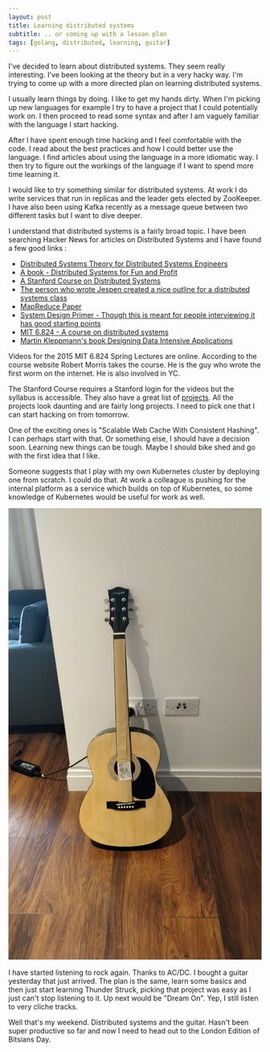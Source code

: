 ```yaml
---
layout: post
title: Learning distributed systems
subtitle: .. or coming up with a lesson plan
tags: [golang, distributed, learning, guitar]
---
```


I've decided to learn about distributed systems. They seem really interesting. I've been looking at the theory
but in a very hacky way. I'm trying to come up with a more directed plan on learning distributed systems.

I usually learn things by doing. I like to get my hands dirty. When I'm picking up new languages for example
I try to have a project that I could potentially work on. I then proceed to read some syntax and after I am
vaguely familiar with the language I start hacking.

After I have spent enough time hacking and I feel comfortable with the code. I read about the best practices
and how I could better use the language. I find articles about using the language in a more idiomatic way.
I then try to figure out the workings of the language if I want to spend more time learning it.

I would like to try something similar for distributed systems. At work I do write services that run in replicas
and the leader gets elected by ZooKeeper. I have also been using Kafka recently as a message queue between
two different tasks but I want to dive deeper.

I understand that distributed systems is a fairly broad topic. I have been searching Hacker News for articles
on Distributed Systems and I have found a few good links :

- [Distributed Systems Theory for Distributed Systems Engineers](http://www.the-paper-trail.org/post/2014-08-09-distributed-systems-theory-for-the-distributed-systems-engineer/)
- [A book - Distributed Systems for Fun and Profit](http://book.mixu.net/distsys/)
- [A Stanford Course on Distributed Systems](http://www.scs.stanford.edu/17au-cs244b/sched/)
- [The person who wrote Jespen created a nice outline for a distributed systems class](https://github.com/aphyr/distsys-class)
- [MapReduce Paper](https://ai.google/research/pubs/pub62)
- [System Design Primer - Though this is meant for people interviewing it has good starting points](https://github.com/donnemartin/system-design-primer)
- [MIT 6.824 - A course on distributed systems](http://nil.csail.mit.edu/6.824/2015/general.html)
- [Martin Kleppmann's book Designing Data Intensive Applications](https://pdfs.semanticscholar.org/24f1/4e3b30012c2bc7e3abbdb16e2b3365d6f920.pdf)


Videos for the 2015 MIT 6.824 Spring Lectures are online. According to the course website Robert Morris takes the course. He is
the guy who wrote the first worm on the internet. He is also involved in YC.

The Stanford Course requires a Stanford login for the videos but the syllabus is accessible. They also have a
great list of [projects](http://www.scs.stanford.edu/17au-cs244b/labs/project.html). All the projects look
daunting and are fairly long projects. I need to pick one that I can start hacking on from tomorrow.

One of the exciting ones is "Scalable Web Cache With Consistent Hashing". I can perhaps start with that. Or something else,
I should have a decision soon. Learning new things can be tough. Maybe I should bike shed and go with the first
idea that I like.

Someone suggests that I play with my own Kubernetes cluster by deploying one from scratch. I could do that. At work a colleague
is pushing for the internal platform as a service which builds on top of Kubernetes, so some knowledge of Kubernetes would
be useful for work as well.

![Martin Smith Guitar](/img/blog/guitar.jpg)

I have started listening to rock again. Thanks to AC/DC. I bought a guitar yesterday that just arrived. The plan is the same,
learn some basics and then just start learning Thunder Struck, picking that project was easy as I just can't stop listening to it.
Up next would be "Dream On". Yep, I still listen to very cliche tracks.

Well that's my weekend. Distributed systems and the guitar. Hasn't been super productive so far and now I need to head out
to the London Edition of Bitsians Day.
